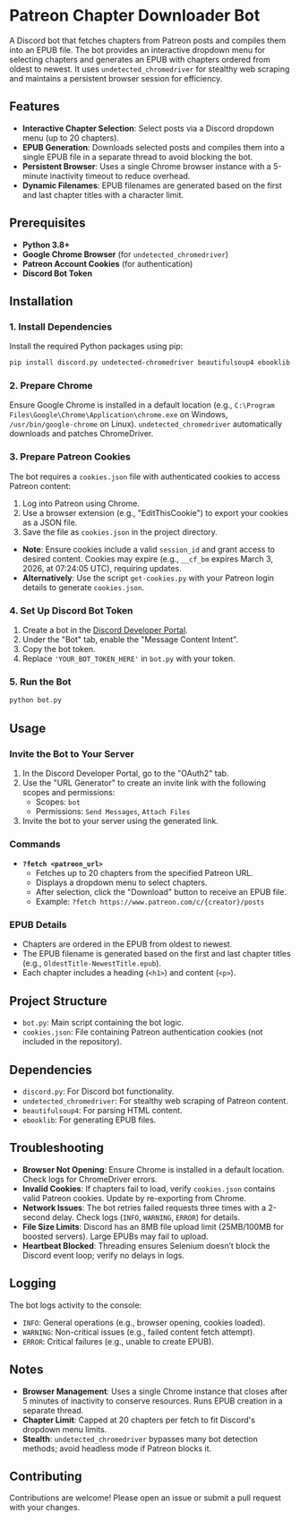 # Patreon Chapter Downloader Bot

A Discord bot that fetches chapters from Patreon posts and compiles them into an EPUB file. The bot provides an interactive dropdown menu for selecting chapters and generates an EPUB with chapters ordered from oldest to newest. It uses `undetected_chromedriver` for stealthy web scraping and maintains a persistent browser session for efficiency.

## Features
- **Interactive Chapter Selection**: Select posts via a Discord dropdown menu (up to 20 chapters).
- **EPUB Generation**: Downloads selected posts and compiles them into a single EPUB file in a separate thread to avoid blocking the bot.
- **Persistent Browser**: Uses a single Chrome browser instance with a 5-minute inactivity timeout to reduce overhead.
- **Dynamic Filenames**: EPUB filenames are generated based on the first and last chapter titles with a character limit.

## Prerequisites
- **Python 3.8+**
- **Google Chrome Browser** (for `undetected_chromedriver`)
- **Patreon Account Cookies** (for authentication)
- **Discord Bot Token**

## Installation

### 1. Install Dependencies
Install the required Python packages using pip:
```bash
pip install discord.py undetected-chromedriver beautifulsoup4 ebooklib
```

### 2. Prepare Chrome
Ensure Google Chrome is installed in a default location (e.g., `C:\Program Files\Google\Chrome\Application\chrome.exe` on Windows, `/usr/bin/google-chrome` on Linux). `undetected_chromedriver` automatically downloads and patches ChromeDriver.

### 3. Prepare Patreon Cookies
The bot requires a `cookies.json` file with authenticated cookies to access Patreon content:
1. Log into Patreon using Chrome.
2. Use a browser extension (e.g., "EditThisCookie") to export your cookies as a JSON file.
3. Save the file as `cookies.json` in the project directory.

- **Note**: Ensure cookies include a valid `session_id` and grant access to desired content. Cookies may expire (e.g., `__cf_bm` expires March 3, 2026, at 07:24:05 UTC), requiring updates.
- **Alternatively**: Use the script `get-cookies.py` with your Patreon login details to generate `cookies.json`.

### 4. Set Up Discord Bot Token
1. Create a bot in the [Discord Developer Portal](https://discord.com/developers/applications).
2. Under the "Bot" tab, enable the "Message Content Intent".
3. Copy the bot token.
4. Replace `'YOUR_BOT_TOKEN_HERE'` in `bot.py` with your token.

### 5. Run the Bot
```bash
python bot.py
```

## Usage

### Invite the Bot to Your Server
1. In the Discord Developer Portal, go to the "OAuth2" tab.
2. Use the "URL Generator" to create an invite link with the following scopes and permissions:
   - Scopes: `bot`
   - Permissions: `Send Messages`, `Attach Files`
3. Invite the bot to your server using the generated link.

### Commands
- **`?fetch <patreon_url>`**
  - Fetches up to 20 chapters from the specified Patreon URL.
  - Displays a dropdown menu to select chapters.
  - After selection, click the "Download" button to receive an EPUB file.
  - Example: `?fetch https://www.patreon.com/c/{creator}/posts`

### EPUB Details
- Chapters are ordered in the EPUB from oldest to newest.
- The EPUB filename is generated based on the first and last chapter titles (e.g., `OldestTitle-NewestTitle.epub`).
- Each chapter includes a heading (`<h1>`) and content (`<p>`).

## Project Structure
- `bot.py`: Main script containing the bot logic.
- `cookies.json`: File containing Patreon authentication cookies (not included in the repository).

## Dependencies
- `discord.py`: For Discord bot functionality.
- `undetected_chromedriver`: For stealthy web scraping of Patreon content.
- `beautifulsoup4`: For parsing HTML content.
- `ebooklib`: For generating EPUB files.

## Troubleshooting
- **Browser Not Opening**: Ensure Chrome is installed in a default location. Check logs for ChromeDriver errors.
- **Invalid Cookies**: If chapters fail to load, verify `cookies.json` contains valid Patreon cookies. Update by re-exporting from Chrome.
- **Network Issues**: The bot retries failed requests three times with a 2-second delay. Check logs (`INFO`, `WARNING`, `ERROR`) for details.
- **File Size Limits**: Discord has an 8MB file upload limit (25MB/100MB for boosted servers). Large EPUBs may fail to upload.
- **Heartbeat Blocked**: Threading ensures Selenium doesn’t block the Discord event loop; verify no delays in logs.

## Logging
The bot logs activity to the console:
- `INFO`: General operations (e.g., browser opening, cookies loaded).
- `WARNING`: Non-critical issues (e.g., failed content fetch attempt).
- `ERROR`: Critical failures (e.g., unable to create EPUB).

## Notes
- **Browser Management**: Uses a single Chrome instance that closes after 5 minutes of inactivity to conserve resources. Runs EPUB creation in a separate thread.
- **Chapter Limit**: Capped at 20 chapters per fetch to fit Discord's dropdown menu limits.
- **Stealth**: `undetected_chromedriver` bypasses many bot detection methods; avoid headless mode if Patreon blocks it.

## Contributing
Contributions are welcome! Please open an issue or submit a pull request with your changes.
